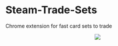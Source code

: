 # Steam-Trade-Sets
Chrome extension for fast card sets to trade
<p align="center">
  <img src="https://s8.hostingkartinok.com/uploads/images/2018/11/067fc1e032609b9f3b211e9e0c9f4474.gif">
</p>
